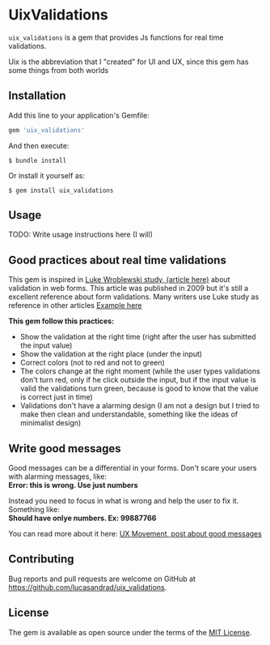 # UixValidations

`uix_validations` is a gem that provides Js functions for real time validations.

Uix is the abbreviation that I "created" for UI and UX, since this gem has some things from both worlds

## Installation

Add this line to your application's Gemfile:

```ruby
gem 'uix_validations'
```

And then execute:

    $ bundle install

Or install it yourself as:

    $ gem install uix_validations

## Usage

TODO: Write usage instructions here (I will)

## Good practices about real time validations
This gem is inspired in [Luke Wroblewski study, (article here)](https://alistapart.com/article/inline-validation-in-web-forms) about validation in web forms. This article was published in 2009 but it's still a excellent reference about form validations. Many writers use Luke study as reference in other articles [Example here](https://designmodo.com/ux-form-validation/)

**This gem follow this practices:**
 - Show the validation at the right time (right after the user has submitted the input value)
 - Show the validation at the right place (under the input)
 - Correct colors (not to red and not to green)
 - The colors change at the right moment (while the user types validations don't turn red, only if he click outside the input, but if the input value is valid the validations turn green, because is good to know that the value is correct just in time)
 - Validations don't have a alarming design (I am not a design but I tried to make then clean and understandable, something like the ideas of minimalist design)

## Write good messages

Good messages can be a differential in your forms. Don't scare your users with alarming messages, like:<br>**Error: this is wrong. Use just numbers**<br>

Instead you need to focus in what is wrong and help the user to fix it. Something like:<br>
**Should have onlye numbers. Ex: 99887766**

You can read more about it here: [UX Movement, post about good messages](http://uxmovement.com/forms/how-to-make-your-form-error-messages-more-reassuring/)


## Contributing

Bug reports and pull requests are welcome on GitHub at https://github.com/lucasandrad/uix_validations.

## License

The gem is available as open source under the terms of the [MIT License](https://opensource.org/licenses/MIT).
